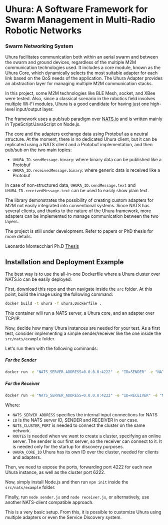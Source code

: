 
# Uhura: A Software Framework for Swarm Management in Multi-Radio Robotic Networks

### Swarm Networking System

Uhura facilitates communication both within an aerial swarm and between the swarm and ground devices, regardless of the multiple M2M communication technologies used. It includes a core module, known as the Uhura Core, which dynamically selects the most suitable adapter for each link based on the QoS needs of the application. The Uhura Adapter provides an abstraction layer for managing multiple M2M communication stacks.

In this project, some M2M technologies like BLE Mesh, socket, and XBee were tested. Also, since a classical scenario in the robotics field involves multiple Wi-Fi modules, Uhura is a good candidate for having just one high-level input/output layer.

The framework uses a pub/sub paradigm over [NATS.io](https://nats.io/) and is written mainly in TypeScript/JavaScript on Node.js.

The core and the adapters exchange data using Protobuf as a neutral structure. At the moment, there is no dedicated Uhura client, but it can be replicated using a NATS client and a Protobuf implementation, and then pub/sub on the two main topics:

- `UHURA_ID.sendMessage.binary`: where binary data can be published like a Protobuf
- `UHURA_ID.receivedMessage.binary`: where generic data is received like a Protobuf

In case of non-structured data, `UHURA_ID.sendMessage.text` and `UHURA_ID.receivedMessage.text` can be used to easily show plain text.

The library demonstrates the possibility of creating custom adapters for M2M not easily integrated into conventional systems. Since NATS has several clients, and thanks to the nature of the Uhura framework, more adapters can be implemented to manage communication between the two layers.

The project is still under development. Refer to papers or PhD thesis for more details.

Leonardo Montecchiari Ph.D
[Thesis](https://scholar.google.com/citations?view_op=view_citation&hl=it&user=C477N88AAAAJ&citation_for_view=C477N88AAAAJ:UeHWp8X0CEIC)

## Installation and Deployment Example

The best way is to use the all-in-one Dockerfile where a Uhura cluster over NATS.io can be easily deployed.

First, download this repo and then navigate inside the `src` folder. At this point, build the image using the following command:

```sh
docker build -t uhura -f uhura.Dockerfile .
```

This container will run a NATS server, a Uhura core, and an adapter over TCP/IP.

Now, decide how many Uhura instances are needed for your test. As a first test, consider implementing a simple sender/receiver like the one inside the `src/nats/example` folder.

Let's run them with the following commands:

##### For the Sender

```sh
docker run -e "NATS_SERVER_ADDRESS=0.0.0.0:4222" -e "ID=SENDER" -e "NATS_CLUSTER_PORT=6222" -e "ROUTES=" -e "UHURA_CORE_ID=SENDER_ID" -p 4222:4222 -p 6222:6222 --name sender_nats uhura
```

##### For the Receiver

```sh
docker run -e "NATS_SERVER_ADDRESS=0.0.0.0:4222" -e "ID=RECEIVER" -e "NATS_CLUSTER_PORT=6222" -e "ROUTES='nats-route://sender_nats:6222'" -e "UHURA_CORE_ID=RECEIVER_ID" -p 4322:4222 -p 6322:6222 --name receiver_nats --link sender_nats:sender_nats uhura
```

Where:
- `NATS_SERVER_ADDRESS` specifies the internal input connections for NATS
- `ID` is the NATS server ID, SENDER and RECEIVER in our case.
- `NATS_CLUSTER_PORT` is needed to connect the cluster on the same network.
- `ROUTES` is needed when we want to create a cluster, specifying an online server. The sender is our first server, so the receiver can connect to it. It is needed only for the startup for discovery purposes.
- `UHURA_CORE_ID` Uhura has its own ID over the cluster, needed for clients and adapters.

Then, we need to expose the ports, forwarding port 4222 for each new Uhura instance, as well as the cluster port 6222.

Now, simply install Node.js and then run `npm init` inside the `src/nats/example` folder.

Finally, run `node sender.js` and `node receiver.js`, or alternatively, use another NATS-client compatible approach.

This is a very basic setup. From this, it is possible to customize Uhura using multiple adapters or even the Service Discovery system.
